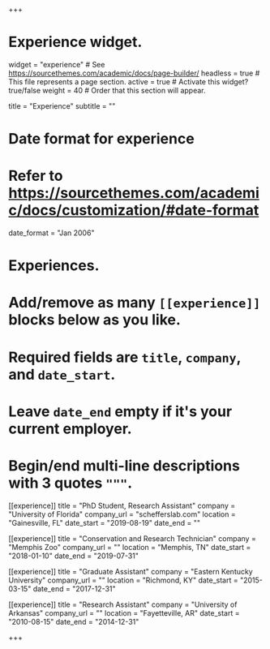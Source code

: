 +++
# Experience widget.
widget = "experience"  # See https://sourcethemes.com/academic/docs/page-builder/
headless = true  # This file represents a page section.
active = true  # Activate this widget? true/false
weight = 40  # Order that this section will appear.

title = "Experience"
subtitle = ""

# Date format for experience
#   Refer to https://sourcethemes.com/academic/docs/customization/#date-format
date_format = "Jan 2006"

# Experiences.
#   Add/remove as many `[[experience]]` blocks below as you like.
#   Required fields are `title`, `company`, and `date_start`.
#   Leave `date_end` empty if it's your current employer.
#   Begin/end multi-line descriptions with 3 quotes `"""`.

[[experience]]
  title = "PhD Student, Research Assistant"
  company = "University of Florida"
  company_url = "schefferslab.com"
  location = "Gainesville, FL"
  date_start = "2019-08-19"
  date_end = ""


[[experience]]
  title = "Conservation and Research Technician"
  company = "Memphis Zoo"
  company_url = ""
  location = "Memphis, TN"
  date_start = "2018-01-10"
  date_end = "2019-07-31"



[[experience]]
  title = "Graduate Assistant"
  company = "Eastern Kentucky University"
  company_url = ""
  location = "Richmond, KY"
  date_start = "2015-03-15"
  date_end = "2017-12-31"
  
[[experience]]
  title = "Research Assistant"
  company = "University of Arkansas"
  company_url = ""
  location = "Fayetteville, AR"
  date_start = "2010-08-15"
  date_end = "2014-12-31"

+++

